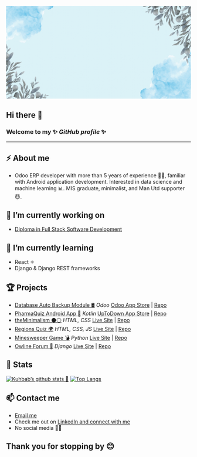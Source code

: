 ![](/media/banner.gif)


## Hi there 👋 

### Welcome to my ✨ _GitHub profile_ ✨

<hr>

## ⚡ About me

- Odoo ERP developer with more than 5 years of experience 👴🏽, familiar with Android application development. Interested in data science and machine learning 📊. MIS graduate, minimalist, and Man Utd supporter 😈.

## 🔭 I’m currently working on

- [Diploma in Full Stack Software Development](https://codeinstitute.net/full-stack-software-development-diploma/)

## 🌱 I’m currently learning

- React ⚛️
- Django & Django REST frameworks

## 🏆 Projects

- <u>Database Auto Backup Module 🛢</u> _Odoo_ [Odoo App Store](https://apps.odoo.com/apps/modules/14.0/database_autobackup/) | [Repo](https://github.com/kshamse/Odoo-Database-Auto-Backup)
- <u>PharmaQuiz Android App 📱</u> _Kotlin_ [UpToDown App Store](https://pharmaquiz.en.uptodown.com/android) | [Repo](https://github.com/kshamse/PharmaQuiz)
- <u>theMinimalism ⚫⚪</u> _HTML, CSS_ [Live Site](https://kshamse.github.io/minimalism/) | [Repo](https://github.com/kshamse/minimalism)
- <u>Regions Quiz 🌍</u> _HTML, CSS, JS_ [Live Site](https://kshamse.github.io/regions-quiz/) | [Repo](https://github.com/kshamse/regions-quiz)
- <u>Minesweeper Game 💣</u> _Python_ [Live Site](https://cli-minesweeper.herokuapp.com/) | [Repo](https://github.com/kshamse/minesweeper)
- <u>Owline Forum 💬</u> _Django_ [Live Site](https://owline.herokuapp.com/) | [Repo](https://github.com/kshamse/owline)


## 🧮 Stats 

[![Kuhbab’s github stats 🧮](https://github-readme-stats.vercel.app/api?username=kshamse)](https://github.com/kshamse) [![Top Langs](https://github-readme-stats.vercel.app/api/top-langs/?username=kshamse&layout=compact)](https://github.com/kshamse)


## 📫 Contact me

- <a href="mailto:kshamse4@gmail.com">Email me</a>
- Check me out on [LinkedIn and connect with me](https://www.linkedin.com/in/kshamse/)
- No social media 📵😅


## Thank you for stopping by 😊
